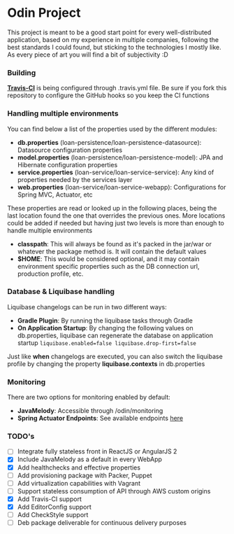# Odin Project

This project is meant to be a good start point for every well-distributed application, based on my experience in multiple companies, following the best standards I could found, but sticking to the technologies I mostly like. As every piece of art you will find a bit of subjectivity :D

### Building

[**Travis-CI**](https://travis-ci.org/) is being configured through .travis.yml file. Be sure if you fork this repository to configure the GitHub hooks so you keep the CI functions

### Handling multiple environments

You can find below a list of the properties used by the different modules:

* **db.properties** (loan-persistence/loan-persistence-datasource): Datasource configuration properties
* **model.properties** (loan-persistence/loan-persistence-model): JPA and Hibernate configuration properties
* **service.properties** (loan-service/loan-service-service): Any kind of properties needed by the services layer
* **web.properties** (loan-service/loan-service-webapp): Configurations for Spring MVC, Actuator, etc

These properties are read or looked up in the following places, being the last location found the one that overrides the previous ones. More locations could be added if needed but having just two levels is more than enough to handle multiple environments

* **classpath**: This will always be found as it's packed in the jar/war or whatever the package method is. It will contain the default values
* **$HOME**: This would be considered optional, and it may contain environment specific properties such as the DB connection url, production profile, etc.

### Database & Liquibase handling

Liquibase changelogs can be run in two different ways:
* **Gradle Plugin**: By running the liquibase tasks through Gradle
* **On Application Startup**: By changing the following values on db.properties, liquibase can regenerate the database on application startup
`liquibase.enabled=false
liquibase.drop-first=false`

Just like **when** changelogs are executed, you can also switch the liquibase profile by changing the property **liquibase.contexts** in db.properties

### Monitoring

There are two options for monitoring enabled by default:
* **JavaMelody**: Accessible through /odin/monitoring
* **Spring Actuator Endpoints**: See available endpoints [here](http://docs.spring.io/spring-boot/docs/current/reference/html/production-ready-endpoints.html)

### TODO's

- [ ] Integrate fully stateless front in ReactJS or AngularJS 2
- [X] Include JavaMelody as a default in every WebApp
- [X] Add healthchecks and effective properties
- [ ] Add provisioning package with Packer, Puppet
- [ ] Add virtualization capabilities with Vagrant
- [ ] Support stateless consumption of API through AWS custom origins
- [X] Add Travis-CI support
- [X] Add EditorConfig support
- [ ] Add CheckStyle support
- [ ] Deb package deliverable for continuous delivery purposes
